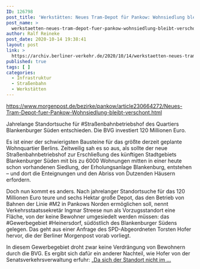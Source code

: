 ```yaml
---
ID: 126798
post_title: 'Werkstätten: Neues Tram-Depot für Pankow: Wohnsiedlung bleibt verschont, aus Berliner Morgenpost'
post_name: >
  werkstaetten-neues-tram-depot-fuer-pankow-wohnsiedlung-bleibt-verschont-aus-berliner-morgenpost
author: Ralf Reineke
post_date: 2020-10-14 19:38:41
layout: post
link: >
  https://archiv.berliner-verkehr.de/2020/10/14/werkstaetten-neues-tram-depot-fuer-pankow-wohnsiedlung-bleibt-verschont-aus-berliner-morgenpost/
published: true
tags: [ ]
categories:
  - Infrastruktur
  - Straßenbahn
  - Werkstätten
---
```

https://www.morgenpost.de/bezirke/pankow/article230664272/Neues-Tram-Depot-fuer-Pankow-Wohnsiedlung-bleibt-verschont.html

Jahrelange Standortsuche für #Straßenbahnbetriebshof des Quartiers Blankenburger Süden entschieden. Die BVG investiert 120 Millionen Euro.

Es ist einer der schwierigsten Bausteine für das größte derzeit geplante Wohnquartier Berlins. Zeitweilig sah es so aus, als sollte der neue Straßenbahnbetriebshof zur Erschließung des künftigen Stadtgebiets Blankenburger Süden mit bis zu 6000 Wohnungen mitten in einer heute schon vorhandenen Siedlung, der Erholungsanlage Blankenburg, entstehen – und dort die Enteignungen und den Abriss von Dutzenden Häusern erfordern.

Doch nun kommt es anders. Nach jahrelanger Standortsuche für das 120 Millionen Euro teure und sechs Hektar große Depot, das den Betrieb von Bahnen der Linie #M2 in Pankows Norden ermöglichen soll, nennt Verkehrsstaatssekretär Ingmar Streese nun als Vorzugsstandort eine Fläche, von der keine Bewohner umgesiedelt werden müssen: das #Gewerbegebiet #Heinersdorf, südöstlich des Blankenburger Südens gelegen. Das geht aus einer Anfrage des SPD-Abgeordneten Torsten Hofer hervor, die der Berliner Morgenpost vorab vorliegt.

In diesem Gewerbegebiet droht zwar keine Verdrängung von Bewohnern durch die BVG. Es ergibt sich dafür ein anderer Nachteil, wie Hofer von der Senatsverkehrsverwaltung erfuhr: „<a href="https://www.morgenpost.de/bezirke/pankow/article230664272/Neues-Tram-Depot-fuer-Pankow-Wohnsiedlung-bleibt-verschont.html">Da sich der Standort nicht im ...</a>